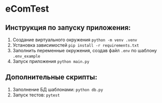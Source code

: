 # eComTest
## Инструкция по запуску приложения:
1) Создание виртуального окружения `python -m venv .venv`
2) Установка зависимостей `pip install -r requirements.txt`
3) Заполнить переменные окружения, создав файл `.env` по шаблону `.env_example`
4) Запуск приложения `python main.py`
## Дополнительные скрипты:
1) Заполнение БД шаблонами: `python db.py`
2) Запуск тестов: `pytest`
